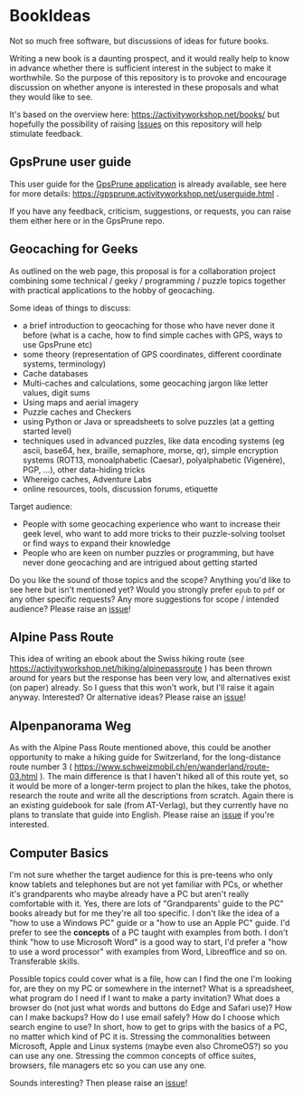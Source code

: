 # BookIdeas
Not so much free software, but discussions of ideas for future books.

Writing a new book is a daunting prospect, and it would really help to know in advance whether there is sufficient interest in the subject to make it worthwhile.  So the purpose of this repository is to provoke and encourage discussion on whether anyone is interested in these proposals and what they would like to see.

It's based on the overview here: https://activityworkshop.net/books/ but hopefully the possibility of raising [Issues](https://github.com/activityworkshop/BookIdeas/Issues) on this repository will help stimulate feedback.

## GpsPrune user guide
This user guide for the [GpsPrune application](https://github.com/activityworkshop/GpsPrune) is already available, see here for more details: https://gpsprune.activityworkshop.net/userguide.html .

If you have any feedback, criticism, suggestions, or requests, you can raise them either here or in the GpsPrune repo.

## Geocaching for Geeks
As outlined on the web page, this proposal is for a collaboration project combining some technical / geeky / programming / puzzle topics together with practical applications to the hobby of geocaching.

Some ideas of things to discuss:
 * a brief introduction to geocaching for those who have never done it before (what is a cache, how to find simple caches with GPS, ways to use GpsPrune etc)
 * some theory (representation of GPS coordinates, different coordinate systems, terminology)
 * Cache databases
 * Multi-caches and calculations, some geocaching jargon like letter values, digit sums
 * Using maps and aerial imagery
 * Puzzle caches and Checkers
 * using Python or Java or spreadsheets to solve puzzles (at a getting started level)
 * techniques used in advanced puzzles, like data encoding systems (eg ascii, base64, hex, braille, semaphore, morse, qr), simple encryption systems (ROT13, monoalphabetic (Caesar), polyalphabetic (Vigenère), PGP, ...), other data-hiding tricks
 * Whereigo caches, Adventure Labs
 * online resources, tools, discussion forums, etiquette

Target audience:
 * People with some geocaching experience who want to increase their geek level, who want to add more tricks to their puzzle-solving toolset or find ways to expand their knowledge
 * People who are keen on number puzzles or programming, but have never done geocaching and are intrigued about getting started

Do you like the sound of those topics and the scope?  Anything you'd like to see here but isn't mentioned yet?  Would you strongly prefer `epub` to `pdf` or any other specific requests?  Any more suggestions for scope / intended audience?  Please raise an [issue](https://github.com/activityworkshop/BookIdeas/Issues)!


## Alpine Pass Route
This idea of writing an ebook about the Swiss hiking route (see https://activityworkshop.net/hiking/alpinepassroute ) has been thrown around for years but the response has been very low, and alternatives exist (on paper) already.  So I guess that this won't work, but I'll raise it again anyway.  Interested?  Or alternative ideas?  Please raise an [issue](https://github.com/activityworkshop/BookIdeas/Issues)!

## Alpenpanorama Weg
As with the Alpine Pass Route mentioned above, this could be another opportunity to make a hiking guide for Switzerland, for the long-distance route number 3 ( https://www.schweizmobil.ch/en/wanderland/route-03.html ).  The main difference is that I haven't hiked all of this route yet, so it would be more of a longer-term project to plan the hikes, take the photos, research the route and write all the descriptions from scratch.  Again there is an existing guidebook for sale (from AT-Verlag), but they currently have no plans to translate that guide into English.  Please raise an [issue](https://github.com/activityworkshop/BookIdeas/Issues) if you're interested.

## Computer Basics

I'm not sure whether the target audience for this is pre-teens who only know tablets and telephones but are not yet familiar with PCs, or whether it's grandparents who maybe already have a PC but aren't really comfortable with it.  Yes, there are lots of "Grandparents' guide to the PC" books already but for me they're all too specific.  I don't like the idea of a "how to use a Windows PC" guide or a "how to use an Apple PC" guide.  I'd prefer to see the __concepts__ of a PC taught with examples from both.  I don't think "how to use Microsoft Word" is a good way to start, I'd prefer a "how to use a word processor" with examples from Word, Libreoffice and so on.  Transferable skills.

Possible topics could cover what is a file, how can I find the one I'm looking for, are they on my PC or somewhere in the internet?  What is a spreadsheet, what program do I need if I want to make a party invitation?  What does a browser do (not just what words and buttons do Edge and Safari use)?  How can I make backups?  How do I use email safely?  How do I choose which search engine to use?  In short, how to get to grips with the basics of a PC, no matter which kind of PC it is.  Stressing the commonalities between Microsoft, Apple and Linux systems (maybe even also ChromeOS?) so you can use any one.  Stressing the common concepts of office suites, browsers, file managers etc so you can use any one.

Sounds interesting?  Then please raise an [issue](https://github.com/activityworkshop/BookIdeas/Issues)!
